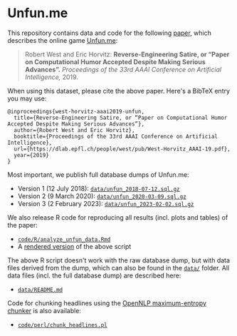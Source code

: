 # Unfun.me

This repository contains data and code for the following [paper](https://dlab.epfl.ch/people/west/pub/West-Horvitz_AAAI-19.pdf), which describes the online game [Unfun.me](http://unfun.me):

> Robert West and Eric Horvitz: **Reverse-Engineering Satire, or “Paper on Computational Humor Accepted Despite Making Serious Advances”.** *Proceedings of the 33rd AAAI Conference on Artificial Intelligence,* 2019. 

When using this dataset, please cite the above paper. Here's a BibTeX entry you may use:

```
@inproceedings{west-horvitz-aaai2019-unfun,
  title={Reverse-Engineering Satire, or “Paper on Computational Humor Accepted Despite Making Serious Advances”},
  author={Robert West and Eric Horvitz},
  booktitle={Proceedings of the 33rd AAAI Conference on Artificial Intelligence},
  url={https://dlab.epfl.ch/people/west/pub/West-Horvitz_AAAI-19.pdf},
  year={2019}
}
```

Most important, we publish full database dumps of Unfun.me:
- Version 1 (12 July 2018): [`data/unfun_2018-07-12.sql.gz`](data/unfun_2018-07-12.sql.gz)
- Version 2 (9 March 2020): [`data/unfun_2020-03-09.sql.gz`](data/unfun_2020-03-09.sql.gz)
- Version 3 (2 February 2023): [`data/unfun_2023-02-02.sql.gz`](data/unfun_2023-02-02.sql.gz)

We also release R code for reproducing all results (incl. plots and tables) of the paper:
- [`code/R/analyze_unfun_data.Rmd`](code/R/analyze_unfun_data.Rmd)
- A [rendered version](https://epfl-dlab.github.io/unfun/code/R/analyze_unfun_data.html) of the above script
<!-- Here's how to make the GitHub Pages version: https://stackoverflow.com/a/8446391 -->

The above R script doesn't work with the raw database dump, but with data files derived from the dump, which can also be found in the [`data/`](data) folder. All data files (incl. the full database dump) are described here:
- [`data/README.md`](data/README.md)

Code for chunking headlines using the [OpenNLP maximum-entropy chunker](https://web.archive.org/web/20190110112122/https://opennlp.apache.org/docs/1.9.1/manual/opennlp.html) is also available:
- [`code/perl/chunk_headlines.pl`](code/perl/chunk_headlines.pl)
 